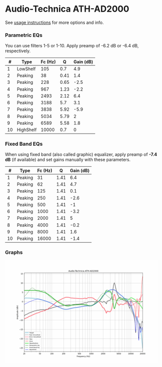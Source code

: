 # Audio-Technica ATH-AD2000
See [usage instructions](https://github.com/jaakkopasanen/AutoEq#usage) for more options and info.

### Parametric EQs
You can use filters 1-5 or 1-10. Apply preamp of -6.2 dB or -6.4 dB, respectively.

|   # | Type      |   Fc (Hz) |    Q |   Gain (dB) |
|-----|-----------|-----------|------|-------------|
|   1 | LowShelf  |       105 | 0.7  |         4.9 |
|   2 | Peaking   |        38 | 0.41 |         1.4 |
|   3 | Peaking   |       228 | 0.65 |        -2.5 |
|   4 | Peaking   |       967 | 1.23 |        -2.2 |
|   5 | Peaking   |      2493 | 2.12 |         6.4 |
|   6 | Peaking   |      3188 | 5.7  |         3.1 |
|   7 | Peaking   |      3838 | 5.92 |        -5.9 |
|   8 | Peaking   |      5034 | 5.79 |         2   |
|   9 | Peaking   |      6589 | 5.58 |         1.8 |
|  10 | HighShelf |     10000 | 0.7  |         0   |

### Fixed Band EQs
When using fixed band (also called graphic) equalizer, apply preamp of **-7.4 dB** (if available) and set gains manually with these parameters.

|   # | Type    |   Fc (Hz) |    Q |   Gain (dB) |
|-----|---------|-----------|------|-------------|
|   1 | Peaking |        31 | 1.41 |         6.4 |
|   2 | Peaking |        62 | 1.41 |         4.7 |
|   3 | Peaking |       125 | 1.41 |         0.1 |
|   4 | Peaking |       250 | 1.41 |        -2.6 |
|   5 | Peaking |       500 | 1.41 |        -1   |
|   6 | Peaking |      1000 | 1.41 |        -3.2 |
|   7 | Peaking |      2000 | 1.41 |         5   |
|   8 | Peaking |      4000 | 1.41 |        -0.2 |
|   9 | Peaking |      8000 | 1.41 |         1.6 |
|  10 | Peaking |     16000 | 1.41 |        -1.4 |

### Graphs
![](./Audio-Technica%20ATH-AD2000.png)
